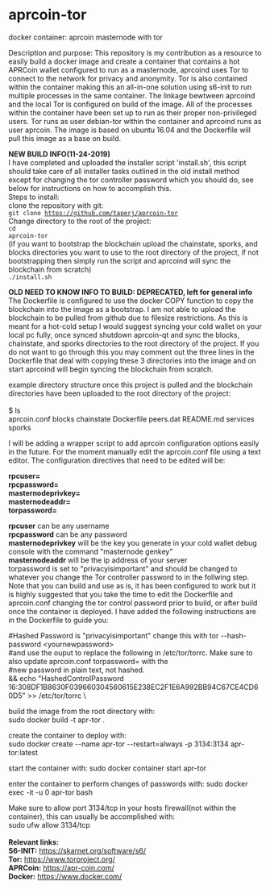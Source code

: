 # aprcoin-tor
docker container: aprcoin masternode with tor

Description and purpose:
This repository is my contribution as a resource to easily build a docker image and create a container that contains a hot APRCoin wallet configured to run as a masternode, aprcoind uses Tor to connect to the network for privacy and anonymity. Tor is also contained within the container making this an all-in-one solution using s6-init to run multiple processes in the same container. The linkage bewtween aprcoind and the local Tor is configured on build of the image. All of the processes within the container have been set up to run as their proper non-privileged users. Tor runs as user debian-tor within the container and aprcoind runs as user aprcoin. The image is based on ubuntu 16.04 and the Dockerfile will pull this image as a base on build.

<b>NEW BUILD INFO(11-24-2019)</b><br>
I have completed and uploaded the installer script 'install.sh', this script should take care of all installer tasks outlined in the old install method except for changing the tor controller password which you should do, see below for instructions on how to accomplish this.<br>
Steps to install:<br>
clone the repository with git:<br>
<code>git clone https://github.com/taperj/aprcoin-tor</code><br>
Change directory to the root of the project:<br>
<code>cd aprcoin-tor</code><br>
(if you want to bootstrap the blockchain upload the chainstate, sporks, and blocks directories you want to use to the root directory of the project, if not bootstrapping then simply run the script and aprcoind will sync the blockchain from scratch)<br>
<code>./install.sh</code><br>


<b>OLD NEED TO KNOW INFO TO BUILD: DEPRECATED, left for general info</b><br>
The Dockerfile is configured to use the docker COPY function to copy the blockchain into the image as a bootstrap. I am not able to upload the blockchain to be pulled from github due to filesize restrictions. As this is meant for a hot-cold setup I would suggest syncing your cold wallet on your local pc fully, once synced shutdown aprcoin-qt and sync the blocks, chainstate, and sporks directories to the root directory of the project. If you do not want to go through this you may comment out the three lines in the Dockerfile that deal with copying these 3 directories into the image and on start aprcoind will begin syncing the blockchain from scratch.

example directory structure once this project is pulled and the blockchain directories have been uploaded to the root directory of the project:<br>
<br>
$ ls                                                                                      
aprcoin.conf  blocks  chainstate  Dockerfile  peers.dat  README.md  services  sporks<br>

I will be adding a wrapper script to add aprcoin configuration options easily in the future. For the moment manually edit the aprcoin.conf file using a text editor. The configuration directives that need to be edited will be:

<b>rpcuser=</b><br>
<b>rpcpassword=</b><br>
<b>masternodeprivkey=</b><br>
<b>masternodeaddr=</b><br>
<b>torpassword=</b><br>

<b>rpcuser</b> can be any username<br>
<b>rpcpassword</b> can be any password<br>
<b>masternodeprivkey</b> will be the key you generate in your cold wallet debug console with the command "masternode genkey"<br>
<b>masternodeaddr</b> will be the ip address of your server<br>
torpassword is set to "privacyisimportant" and should be changed to whatever you change the Tor controller password to in the follwing step. Note that you can build and use as is, it has been configured to work but it is highly suggested that you take the time to edit the Dockerfile and aprcoin.conf changing the tor control password prior to build, or after build once the container is deployed. I have added the following instructions are in the Dockerfile to guide you:
     
#Hashed Password is "privacyisimportant" change this with tor --hash-password \<yournewpassword\><br>
#and use the ouput to replace the following in /etc/tor/torrc. Make sure to also update aprcoin.conf torpassword= with the<br>
#new password in plain text, not hashed.<br>
&&    echo "HashedControlPassword 16:308DF1B8630F039660304560615E238EC2F1E6A992BB94C67CE4CD60D5" >> /etc/tor/torrc \

build the image from the root directory with:<br>
sudo docker build -t apr-tor .

create the container to deploy with:<br>
sudo docker create --name apr-tor --restart=always -p 3134:3134 apr-tor:latest

start the container with:
sudo docker container start apr-tor

enter the container to perform changes of passwords with:
sudo docker exec -it -u 0 apr-tor bash

Make sure to allow port 3134/tcp in your hosts firewall(not within the container), this can usually be accomplished with:<br>
sudo ufw allow 3134/tcp<br>
<br>
<b>Relevant links:</b><br>
<b>S6-INIT:</b> https://skarnet.org/software/s6/ <br>
<b>Tor:</b> https://www.torproject.org/ <br>
<b>APRCoin:</b> https://apr-coin.com/ <br>
<b>Docker:</b> https://www.docker.com/ <br>
